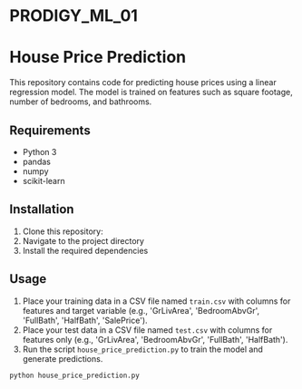 # PRODIGY_ML_01
# House Price Prediction

This repository contains code for predicting house prices using a linear regression model. The model is trained on features such as square footage, number of bedrooms, and bathrooms.

## Requirements

- Python 3
- pandas
- numpy
- scikit-learn

## Installation

1. Clone this repository:
2. Navigate to the project directory
3. Install the required dependencies


## Usage

1. Place your training data in a CSV file named `train.csv` with columns for features and target variable (e.g., 'GrLivArea', 'BedroomAbvGr', 'FullBath', 'HalfBath', 'SalePrice').
2. Place your test data in a CSV file named `test.csv` with columns for features only (e.g., 'GrLivArea', 'BedroomAbvGr', 'FullBath', 'HalfBath').
3. Run the script `house_price_prediction.py` to train the model and generate predictions.

```bash
python house_price_prediction.py

